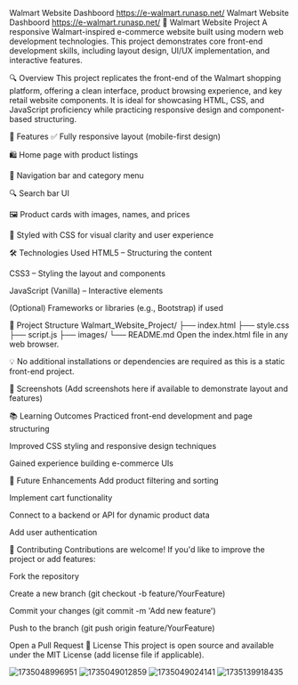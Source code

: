 Walmart Website Dashboord 
https://e-walmart.runasp.net/
Walmart Website Dashboord 
https://e-walmart.runasp.net/
🛒 Walmart Website Project
A responsive Walmart-inspired e-commerce website built using modern web development technologies. This project demonstrates core front-end development skills, including layout design, UI/UX implementation, and interactive features.

🔍 Overview
This project replicates the front-end of the Walmart shopping platform, offering a clean interface, product browsing experience, and key retail website components. It is ideal for showcasing HTML, CSS, and JavaScript proficiency while practicing responsive design and component-based structuring.

🚀 Features
✅ Fully responsive layout (mobile-first design)

🛍️ Home page with product listings

🧭 Navigation bar and category menu

🔍 Search bar UI

🖼️ Product cards with images, names, and prices

🎨 Styled with CSS for visual clarity and user experience

🛠️ Technologies Used
HTML5 – Structuring the content

CSS3 – Styling the layout and components

JavaScript (Vanilla) – Interactive elements

(Optional) Frameworks or libraries (e.g., Bootstrap) if used

📁 Project Structure
Walmart_Website_Project/
├── index.html
├── style.css
├── script.js
├── images/
└── README.md
Open the index.html file in any web browser.

💡 No additional installations or dependencies are required as this is a static front-end project.

📸 Screenshots
(Add screenshots here if available to demonstrate layout and features)

📚 Learning Outcomes
Practiced front-end development and page structuring

Improved CSS styling and responsive design techniques

Gained experience building e-commerce UIs

📌 Future Enhancements
Add product filtering and sorting

Implement cart functionality

Connect to a backend or API for dynamic product data

Add user authentication

🤝 Contributing
Contributions are welcome! If you'd like to improve the project or add features:

Fork the repository

Create a new branch (git checkout -b feature/YourFeature)

Commit your changes (git commit -m 'Add new feature')

Push to the branch (git push origin feature/YourFeature)

Open a Pull Request
📄 License
This project is open source and available under the MIT License (add license file if applicable).

![1735048996951](https://github.com/user-attachments/assets/a657effc-26b4-4e40-881c-d3c34e67505f)
![1735049012859](https://github.com/user-attachments/assets/4a693bcb-414d-454d-936e-d5ae3cac515a)
![1735049024141](https://github.com/user-attachments/assets/f29ca946-2156-4ca3-a3e1-46e24f92c14e)
![1735139918435](https://github.com/user-attachments/assets/a8dd0321-896b-480b-90f4-6d8d1c98e0a0)
